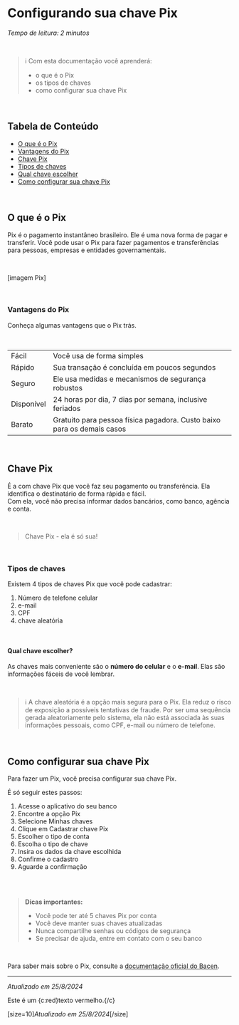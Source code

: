 # Configurando sua chave Pix

*Tempo de leitura: 2 minutos*

<br>

> ℹ️  Com esta documentação você aprenderá:
> - o que é o Pix
> - os tipos de chaves 
> - como configurar sua chave Pix

<br>
 
## Tabela de Conteúdo
- [O que é o Pix](#o-que-é-o-pix)
- [Vantagens do Pix](#vantagens-do-pix)
- [Chave Pix](#chave-pix)
- [Tipos de chaves](#tipos-de-chaves)
- [Qual chave escolher](#qual-chave-escolher)
- [Como configurar sua chave Pix](#como-configurar-sua-chave-pix)

<br>

## O que é o Pix
Pix é o pagamento instantâneo brasileiro. Ele é uma nova forma de pagar e transferir. 
Você pode usar o Pix para fazer pagamentos e transferências para pessoas, empresas e entidades governamentais.

<br>

[imagem Pix]

<br>

### Vantagens do Pix
Conheça algumas vantagens que o Pix trás.

<br>

|  |  |
|--|--|
|Fácil  | Você usa de forma simples |
| Rápido |Sua transação é concluída em poucos segundos   |
| Seguro | Ele usa medidas e mecanismos de segurança robustos   |
| Disponível | 24 horas por dia, 7 dias por semana, inclusive feriados |
| Barato | Gratuito para pessoa física pagadora. Custo baixo para os demais casos |

<br>

## Chave Pix

É a com chave Pix que você faz seu pagamento ou transferência. Ela identifica o destinatário de forma rápida e fácil. <br>
Com ela, você não precisa informar dados bancários, como banco, agência e conta. 

<br>

> Chave Pix - ela é só sua!

<br>

### Tipos de chaves

Existem 4 tipos de chaves Pix que você pode cadastrar:

1. Número de telefone celular
2. e-mail
3. CPF
4. chave aleatória

<br>

#### Qual chave escolher?

As chaves mais conveniente são o **número do celular** e o **e-mail**. Elas são informações fáceis de você lembrar.

<br>

> ℹ️ A chave aleatória é a opção mais segura para o Pix. Ela reduz o risco de exposição a possíveis tentativas de fraude.
> Por ser uma sequência gerada aleatoriamente pelo sistema, ela não está associada às suas informações pessoais, como CPF, e-mail ou número de telefone.

<br>

## Como configurar sua chave Pix

Para fazer um Pix, você precisa configurar sua chave Pix. 


É só seguir estes passos:

1. Acesse o aplicativo do seu banco
2. Encontre a opção Pix
3. Selecione Minhas chaves
4. Clique em Cadastrar chave Pix
5. Escolher o tipo de conta 
6. Escolha o tipo de chave
7. Insira os dados da chave escolhida
8. Confirme o cadastro
9. Aguarde a confirmação

<br>
<br>

> **Dicas importantes:**
> - Você pode ter até 5 chaves Pix por conta
> - Você deve manter suas chaves atualizadas
> - Nunca compartilhe senhas ou códigos de segurança
> - Se precisar de ajuda, entre em contato com o seu banco

<br> 

Para saber mais sobre o Pix, consulte a [documentação oficial do Bacen](https://www.bcb.gov.br/estabilidadefinanceira/pix).

***

*Atualizado em 25/8/2024*

Este é um {c:red}texto vermelho.{/c}

[size=10]*Atualizado em 25/8/2024*[/size]
